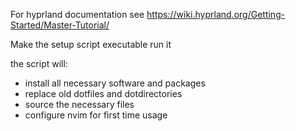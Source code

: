 For hyprland documentation see https://wiki.hyprland.org/Getting-Started/Master-Tutorial/

Make the setup script executable
run it

the script will: 
- install all necessary software and packages
- replace old dotfiles and dotdirectories
- source the necessary files
- configure nvim for first time usage
